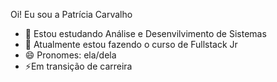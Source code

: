 Oi! Eu sou a Patrícia Carvalho

- 🔭 Estou estudando Análise e Desenvilvimento de Sistemas
- 🌱 Atualmente estou fazendo o curso de Fullstack Jr
- 😄 Pronomes:  ela/dela
- ⚡Em transição de carreira
